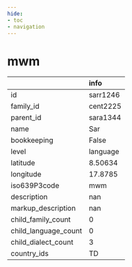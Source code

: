 ```yaml
---
hide:
- toc
- navigation
---
```

# mwm
|                      | info     |
|:---------------------|:---------|
| id                   | sarr1246 |
| family_id            | cent2225 |
| parent_id            | sara1344 |
| name                 | Sar      |
| bookkeeping          | False    |
| level                | language |
| latitude             | 8.50634  |
| longitude            | 17.8785  |
| iso639P3code         | mwm      |
| description          | nan      |
| markup_description   | nan      |
| child_family_count   | 0        |
| child_language_count | 0        |
| child_dialect_count  | 3        |
| country_ids          | TD       |
